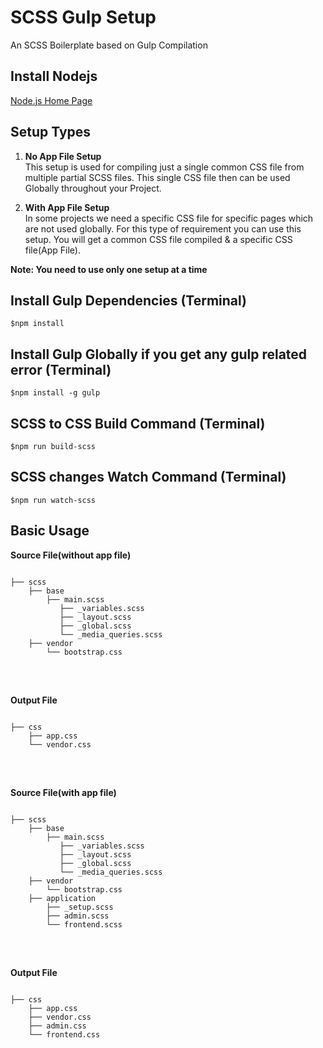 # SCSS Gulp Setup
An SCSS Boilerplate based on Gulp Compilation

## Install Nodejs
[Node.js Home Page](https://nodejs.org/)

## Setup Types
1. **No App File Setup**  
This setup is used for compiling just a single common CSS file from multiple partial SCSS files. This single CSS file then can be used Globally throughout your Project.

2. **With App File Setup**  
In some projects we need a specific CSS file for specific pages which are not used globally. For this type of requirement you can use this setup. You will get a common CSS file compiled & a specific CSS file(App File).

**Note: You need to use only one setup at a time**  

## Install Gulp Dependencies (Terminal)
```
$npm install
```

## Install Gulp Globally if you get any gulp related error (Terminal)
```
$npm install -g gulp
```

## SCSS to CSS Build Command (Terminal)
```
$npm run build-scss
```

## SCSS changes Watch Command (Terminal)
```
$npm run watch-scss
```

## Basic Usage
<p> <b>Source File(without app file)</b> </p>
<pre>
<code>
├── scss
    ├── base
        ├── main.scss
           ├── _variables.scss
           ├── _layout.scss
           ├── _global.scss
           └── _media_queries.scss
    ├── vendor
        └── bootstrap.css
</code>
</pre>

<br>

<p> <b>Output File</b> </p>
<pre>
<code>
├── css
    ├── app.css
    └── vendor.css
</code>
</pre>

<br>

<p> <b>Source File(with app file)</b> </p>
<pre>
<code>
├── scss
    ├── base
        ├── main.scss
           ├── _variables.scss
           ├── _layout.scss
           ├── _global.scss
           └── _media_queries.scss
    ├── vendor
        └── bootstrap.css
    ├── application
        ├── _setup.scss
        ├── admin.scss
        └── frontend.scss
</code>
</pre>

<br>

<p> <b>Output File</b> </p>
<pre>
<code>
├── css
    ├── app.css
    ├── vendor.css
    ├── admin.css
    └── frontend.css
</code>
</pre>
